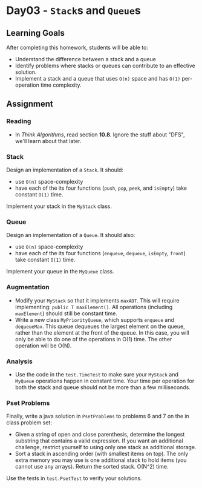 # Day03 - `Stack`s and `Queue`s

## Learning Goals

After completing this homework, students will be able to:

* Understand the difference between a stack and a queue
* Identify problems where stacks or queues can contribute to an effective solution.
* Implement a stack and a queue that uses `O(n)` space and has `O(1)` per-operation time complexity.

## Assignment

### Reading

- In *Think Algorithms*, read section **10.8**. Ignore the stuff about "DFS", we'll learn about that later.

### Stack

Design an implementation of a `Stack`. It should:

- use `O(n)` space-complexity
- have each of the its four functions (`push`, `pop`, `peek`, and `isEmpty`) take constant `O(1)` time.

Implement your stack in the `MyStack` class.

### Queue

Design an implementation of a `Queue`. It should also:

- use `O(n)` space-complexity
- have each of the its four functions (`enqueue`, `dequeue`, `isEmpty`, `front`) take constant `O(1)` time.

Implement your queue in the `MyQueue` class.

### Augmentation

* Modify your `MyStack` so that it implements `maxADT`. This will require implementing: `public T maxElement()`. All operations (including `maxElement`) should still be constant time.
* Write a new class `MyPriorityQueue`, which supports `enqueue` and `dequeueMax`. This queue dequeues the largest element on the queue, rather than the element at the front of the queue. In this case, you will only be able to do one of the operations in O(1) time. The other operation will be O(N).

### Analysis

- Use the code in the `test.TimeTest` to make sure your `MyStack` and `MyQueue` operations happen in constant time. Your time per operation for both the stack and queue should not be more than a few milliseconds.

### Pset Problems

Finally, write a java solution in `PsetProblems` to problems 6 and 7 on the in class problem set:

* Given a string of open and close parenthesis, determine the longest substring that contains a valid expression. If you want an additional challenge, restrict yourself to using only one stack as additional storage.
* Sort a stack in ascending order (with smallest items on top). The only extra memory you may use is one additional stack to hold items (you cannot use any arrays). Return the sorted stack. O(N^2) time.

Use the tests in `test.PsetTest` to verify your solutions.